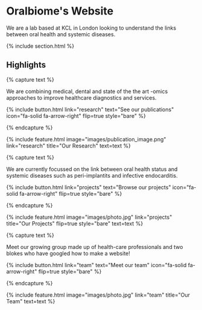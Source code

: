 ---
---

# Oralbiome's Website

We are a lab based at KCL in London looking to understand the links between oral health and systemic diseases.

{% include section.html %}

## Highlights

{% capture text %}

We are combining medical, dental and state of the the art -omics approaches to improve healthcare diagnostics and services.

{%
  include button.html
  link="research"
  text="See our publications"
  icon="fa-solid fa-arrow-right"
  flip=true
  style="bare"
%}

{% endcapture %}

{%
  include feature.html
  image="images/publication_image.png"
  link="research"
  title="Our Research"
  text=text
%}

{% capture text %}

We are currently focussed on the link between oral health status and systemic diseases such as peri-implantits and infective endocarditis.

{%
  include button.html
  link="projects"
  text="Browse our projects"
  icon="fa-solid fa-arrow-right"
  flip=true
  style="bare"
%}

{% endcapture %}

{%
  include feature.html
  image="images/photo.jpg"
  link="projects"
  title="Our Projects"
  flip=true
  style="bare"
  text=text
%}

{% capture text %}

Meet our growing group made up of health-care professionals and two blokes who have googled how to make a website!

{%
  include button.html
  link="team"
  text="Meet our team"
  icon="fa-solid fa-arrow-right"
  flip=true
  style="bare"
%}

{% endcapture %}

{%
  include feature.html
  image="images/photo.jpg"
  link="team"
  title="Our Team"
  text=text
%}

